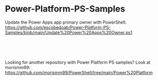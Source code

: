 # Power-Platform-PS-Samples

Update the Power Apps app primary owner with PowerShell: 
https://github.com/escobedoab/Power-Platform-PS-Samples/blob/main/Update%20Power%20Apps%20Owner.ps1
<br><br><br><br><br>

Looking for another repository with Power Platform PS samples? Look at morismm99: https://github.com/morismm99/PowerShell/tree/main/Power%20Platform
